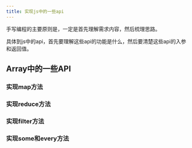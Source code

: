 ```yaml
---
title: 实现js中的一些api
---
```


手写编程的主要原则是，一定是首先理解需求内容，然后梳理思路。

具体到js中的api，首先要理解这些api的功能是什么，然后要清楚这些api的入参和返回值。

## Array中的一些API

### 实现map方法

### 实现reduce方法

### 实现filter方法

### 实现some和every方法

